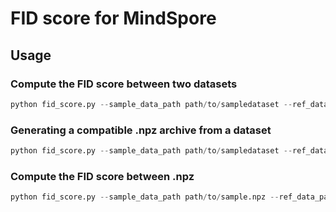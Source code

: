 # FID score for MindSpore

## Usage

### Compute the FID score between two datasets

```python
python fid_score.py --sample_data_path path/to/sampledataset --ref_data_path path/to/refdataset
```

### Generating a compatible .npz archive from a dataset
```python
python fid_score.py --sample_data_path path/to/sampledataset --ref_data_path path/to/outputfile --save_stats true
```

### Compute the FID score between .npz 
```python
python fid_score.py --sample_data_path path/to/sample.npz --ref_data_path path/to/ref.npz
```